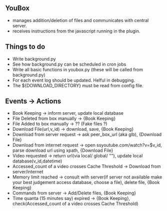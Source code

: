 YouBox
------------

* manages addition/deletion of files and communicates with central server.
* receives instructions from the javascript running in the plugin.


Things to do
-------------

* Write background.py
* See how background.py can be scheduled in cron jobs
* Write all basic functions in youbox.py (these will be called from background.py)
* For each event log should be updated. Helful in debugging.
* The ${DOWNLOAD_DIRECTORY} must be read from config file.


Events -> Actions
-----------

* Book Keeping -> inform server, update local database
* File Deleted from box manually -> {Book Keeping}
* File Added to box manually -> ?? (Fake files ?)
* Download File(url,v_id) -> download, save, {Book Keeping}
* Download from server request -> ask peer_box_url (aka glb), {Download File}
* Download from internet request -> open ssyoutube.com/watch?v=$v_id, parse download url using xpath, {Download File}
* Video requested -> return url(via local/ global/ ""), update local database(v_id,datetime)
* Accessed_count of a video crosses Cache Threshold -> Download from server/internet
* Memory limit reached -> consult with server(if server not available make your best judgement access database, choose a file), delete file, {Book Keeping}
* Commands from server -> Add/Delete files, {Book Keeping}
* Time quanta (15 minutes say) expired -> {Book Keeping}, check(Accessed_count of a video crosses Cache Threshold)